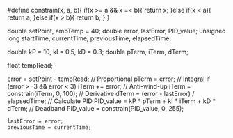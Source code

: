 #define constrain(x, a, b){
    if(x >= a && x =< b){
        return x;
    }else if(x < a){
        return a;
    }else if(x > b){
        return b;
    }
}

double setPoint, ambTemp = 40;
double error, lastError, PID_value;
unsigned long startTime, currentTime, previousTime, elapsedTime;

double kP = 10, kI = 0.5, kD = 0.3;
double pTerm, iTerm, dTerm;

float tempRead;

error = setPoint - tempRead;
    // Proportional
    pTerm = error;
    // Integral
    if (error > -3 && error < 3)
      iTerm += error;
    // Anti-wind-up
    iTerm = constrain(iTerm, 0, 100);
    // Derivative
    dTerm = (error - lastError) / elapsedTime;
    // Calculate PID
    PID_value = kP * pTerm + kI * iTerm + kD * dTerm;
    // Deadband
    PID_value = constrain(PID_value, 0, 255);

    lastError = error;
    previousTime = currentTime;
